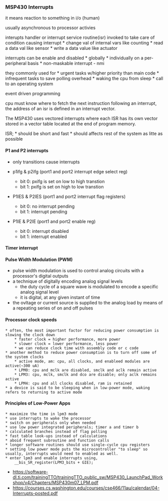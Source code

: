 ### MSP430 Interrupts

it means reaction to something in i/o (human)

usually asynchronous to processor activies

interupts handler or interrupt service routine(isr) invoked to take care of condition causing interrupt
	* change val of internal vars like counting
	* read a data val like sensor
	* write a data value like actuator

interrupts can be enable and disabled
	* globally
	* individually on a per-peripheral basis
	* non-maskable interrupt - nmi

they commonly used for 
	* urgent tasks w/higher priority than main code
	* infrequent tasks to save polling overhead
	* waking the cpu from sleep 
	* call to an operating system

event driven programming
	
cpu must know where to fetch the next instruction following an interrupt, the address of an isr is defined in an interrupt vector.

The MSP430 uses vectored interrupts where each ISR has its own vector stored in a vector table located at the end of program memory.

ISR;
	* should be short and fast
	* should affects rest of the system as litte as possible

#### P1 and P2 interrupts

* only transitions cause interrupts
* p1ifg & p2ifg (port1 and port2 interrupt edge select reg)
	* bit 0: pxifg is set on low to high transtion
	* bit 1: pxifg is set on high to low transtion
* P1IES & P2IES (port1 and port2 interrupt flag registers)
	* bit 0: no interrupt pending
	* bit 1: interrupt pending

* P1IE & P2IE (port1 and port2 enable reg)
	* bit 0: interrupt disabled
	* bit 1: interrupt enabled

#### Timer interrupt

#### Pulse Width Modulation (PWM)
* pulse width modulation is used to control analog circuits with a processor's digital outputs
* a technique of digitally encoding analog signal levels
	* the duty cycle of a square wave is modulated to encode a specific analog signal level
	* it is digital, at any given instant of time
* the ovltage or current source is supplied to the analog load by means of a repeating series of on and off pulses

#### Processor clock speeds
	* often, the most important factor for reducing power consumption is slowing the clock down
		* faster clock = higher performance, more power
		* slower clock = lower performance, less power
		* we can reduce clock time with assembly code or c code
	* another method to reduce power consumption is to turn off some of the system clocks
		* active mode, am: cpu, all clocks, and enableed modules are active(~300 uA)
		* LPM0: cpu and mclk are disabled, smclk and aclk remain active
		* LPM3: cpu, mclk, smclk and dco are disable; only aclk remains active
		* LPM4: cpu and all clocks disabled, ram is retained
	* a device is said to be sleeping when in low-power mode, waking refers to returning to active mode	
	
#### Principles of Low-Power Apps
	* maximize the time in lpm3 mode
	* use interrupts to wake the processor
	* switch on peripherals only when needed
	* use low power integrated peripherals; timer a and timer b
	* calculated branches instead of flag polling
	* fast table look-ups instead of calculations
	* aboid frequent subroutine and function calls
	* longer software routines should use single-cycle cpu registers
	* setting low power mode puts the microcontroller "to sleep" so usually, interrupts would need to enabled as well.
	* enter lpm3 and enable interrupts using, 
		__bis_SR_register(LPM3_bits + GIE);
		
		
	
	

* https://software-dl.ti.com/trainingTTO/trainingTTO_public_sw/MSP430_LaunchPad_Workshop/v4/Chapters/MSP430m07_LPM.pdf
* https://courses.cs.washington.edu/courses/cse466/11au/calendar/04-Interrupts-posted.pdf
